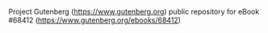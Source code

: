 Project Gutenberg (https://www.gutenberg.org) public repository for eBook #68412 (https://www.gutenberg.org/ebooks/68412)
